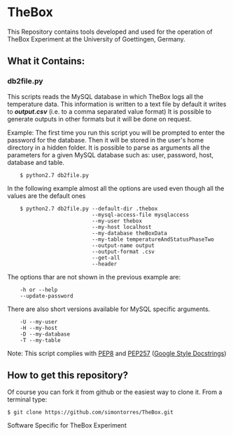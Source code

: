 # TheBox

This Repository contains tools developed and used for the operation of 
TheBox Experiment at the University of Goettingen, Germany.

## What it Contains:

### db2file.py
This scripts reads the MySQL database in which TheBox logs all the
temperature data. This information is written to a text file
by default it writes to **_output.csv_** (i.e. to a comma separated value format)
It is possible to generate outputs in other formats but it will be done
on request.

Example:
    The first time you run this script you will be prompted to enter the password for the database. Then it will
    be stored in the user's home directory in a hidden folder. It is possible to parse as arguments all the
    parameters for a given MySQL database such as: user, password, host, database and table.

        $ python2.7 db2file.py

   In the following example almost all the options are used even though all the values are the default ones

        $ python2.7 db2file.py --default-dir .thebox
                               --mysql-access-file mysqlaccess
                               --my-user thebox
                               --my-host localhost
                               --my-database theBoxData
                               --my-table temperatureAndStatusPhaseTwo
                               --output-name output
                               --output-format .csv
                               --get-all
                               --header

   The options thar are not shown in the previous example are:
   
        -h or --help
        --update-password

   There are also short versions available for MySQL specific arguments.
   
        -U --my-user
        -H --my-host
        -D --my-database
        -T --my-table

Note:
    This script complies with [PEP8](https://www.python.org/dev/peps/pep-0008/) and [PEP257](https://www.python.org/dev/peps/pep-0257/) ([Google Style Docstrings](http://sphinxcontrib-napoleon.readthedocs.io/en/latest/example_google.html))

## How to get this repository?
Of course you can fork it from github or the easiest way to clone it. From a terminal type:

    $ git clone https://github.com/simontorres/TheBox.git

Software Specific for TheBox Experiment
